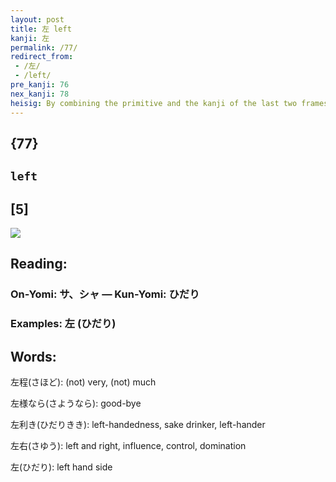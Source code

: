 ```yaml
---
layout: post
title: 左 left
kanji: 左
permalink: /77/
redirect_from:
 - /左/
 - /left/
pre_kanji: 76
nex_kanji: 78
heisig: By combining the primitive and the kanji of the last two frames and reading the results, we get: <i>by one's side</i> . . . <i>craft</i>. Conveniently, the <b>left</b> has traditionally been considered the "sinister" <i>side</i>, where dark and occult <i>crafts</i> are cultivated. Note how the second stroke droops over to the <b>left</b> and is longer than the first.
---
```


## {77}

## `left`

## [5]

<div class="stroke"><img src="E5B7A6.png" /></div>

## Reading:

### On-Yomi: サ、シャ &mdash; Kun-Yomi: ひだり

### Examples: 左 (ひだり)

## Words:

左程(さほど): (not) very, (not) much

左様なら(さようなら): good-bye

左利き(ひだりきき): left-handedness, sake drinker, left-hander

左右(さゆう): left and right, influence, control, domination

左(ひだり): left hand side
